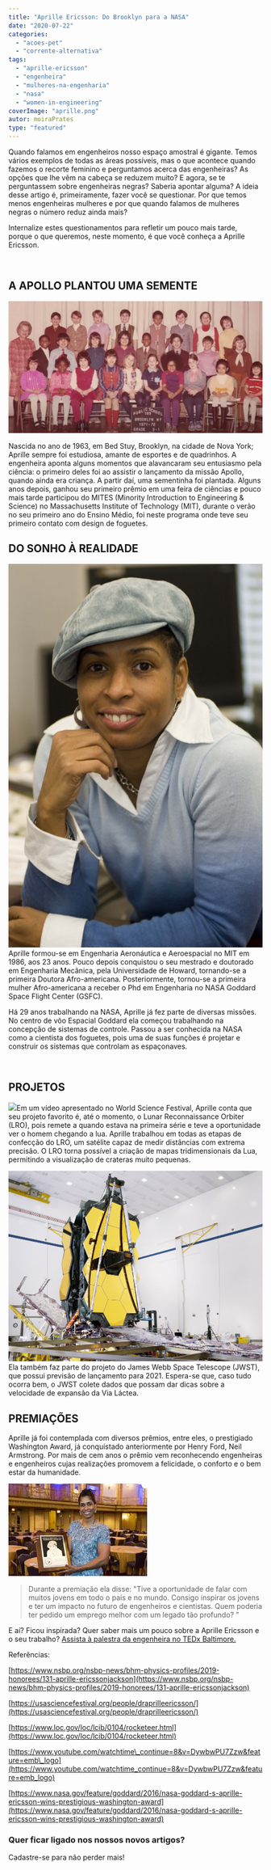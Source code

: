 ```yaml
---
title: "Aprille Ericsson: Do Brooklyn para a NASA"
date: "2020-07-22"
categories: 
  - "acoes-pet"
  - "corrente-alternativa"
tags: 
  - "aprille-ericsson"
  - "engenheira"
  - "mulheres-na-engenharia"
  - "nasa"
  - "women-in-engineering"
coverImage: "aprille.png"
autor: moiraPrates
type: "featured"
---
```


Quando falamos em engenheiros nosso espaço amostral é gigante. Temos vários exemplos de todas as áreas possíveis, mas o que acontece quando fazemos o recorte feminino e perguntamos acerca das engenheiras? As opções que lhe vêm na cabeça se reduzem muito? E agora, se te perguntassem sobre engenheiras negras? Saberia apontar alguma? A ideia desse artigo é, primeiramente, fazer você se questionar. Por que temos menos engenheiras mulheres e por que quando falamos de mulheres negras o número reduz ainda mais? 

Internalize estes questionamentos para refletir um pouco mais tarde, porque o que queremos, neste momento, é que você conheça a Aprille Ericsson.

 

## A APOLLO PLANTOU UMA SEMENTE

![](images/2.png)

Nascida no ano de 1963, em Bed Stuy, Brooklyn, na cidade de Nova York; Aprille sempre foi estudiosa, amante de esportes e de quadrinhos. A engenheira aponta alguns momentos que alavancaram seu entusiasmo pela ciência: o primeiro deles foi ao assistir o lançamento da missão Apollo, quando ainda era criança. A partir daí, uma sementinha foi plantada. Alguns anos depois, ganhou seu primeiro prêmio em uma feira de ciências e pouco mais tarde participou do MITES (Minority Introduction to Engineering & Science) no Massachusetts Institute of Technology (MIT), durante o verão no seu primeiro ano do Ensino Médio, foi neste programa onde teve seu primeiro contato com design de foguetes.

## DO SONHO À REALIDADE

![](images/ericsson-aprille.jpg)Aprille formou-se em Engenharia Aeronáutica e Aeroespacial no MIT em 1986, aos 23 anos. Pouco depois conquistou o seu mestrado e doutorado em Engenharia Mecânica, pela Universidade de Howard, tornando-se a primeira Doutora Afro-americana. Posteriormente, tornou-se a primeira mulher Afro-americana a receber o Phd em Engenharia no NASA Goddard Space Flight Center (GSFC). 

Há 29 anos trabalhando na NASA, Aprille já fez parte de diversas missões. No centro de vôo Espacial Goddard ela começou trabalhando na concepção de sistemas de controle. Passou a ser conhecida na NASA como a cientista dos foguetes, pois uma de suas funções é projetar e construir os sistemas que controlam as espaçonaves.

 

## PROJETOS

![](images/LRO.jpg)Em um vídeo apresentado no World Science Festival, Aprille conta que seu projeto favorito é, até o momento, o Lunar Reconnaissance Orbiter (LRO), pois remete a quando estava na primeira série e teve a oportunidade ver o homem chegando a lua. Aprille trabalhou em todas as etapas de confecção do LRO, um satélite capaz de medir distâncias com extrema precisão. O LRO torna possível a criação de mapas tridimensionais da Lua, permitindo a visualização de crateras muito pequenas. 

![](images/JWST.jpg)Ela também faz parte do projeto do James Webb Space Telescope (JWST), que possui previsão de lançamento para 2021. Espera-se que, caso tudo ocorra bem, o JWST colete dados que possam dar dicas sobre a velocidade de expansão da Via Láctea.

## PREMIAÇÕES

Aprille já foi contemplada com diversos prêmios, entre eles, o prestigiado Washington Award, já conquistado anteriormente por Henry Ford, Neil Armstrong. Por mais de cem anos o prêmio vem reconhecendo engenheiras e engenheiros cujas realizações promovem a felicidade, o conforto e o bem estar da humanidade.

![](images/premio.jpg)

> Durante a premiação ela disse: "Tive a oportunidade de falar com muitos jovens em todo o país e no mundo. Consigo inspirar os jovens e ter um impacto no futuro de engenheiros e cientistas. Quem poderia ter pedido um emprego melhor com um legado tão profundo? ”

E aí? Ficou inspirada? Quer saber mais um pouco sobre a Aprille Ericsson e o seu trabalho? [Assista à palestra da engenheira no TEDx Baltimore.](https://www.youtube.com/watch?v=LQ4jlgzOwHs&t=156s)

Referências:

[https://www.nsbp.org/nsbp-news/bhm-physics-profiles/2019-honorees/131-aprille-ericssonjackson](https://www.nsbp.org/nsbp-news/bhm-physics-profiles/2019-honorees/131-aprille-ericssonjackson)

[https://usasciencefestival.org/people/draprilleericsson/](https://usasciencefestival.org/people/draprilleericsson/)

[https://www.loc.gov/loc/lcib/0104/rocketeer.html](https://www.loc.gov/loc/lcib/0104/rocketeer.html)

[https://www.youtube.com/watchtime\_continue=8&v=DywbwPU7Zzw&feature=emb\_logo](https://www.youtube.com/watchtime_continue=8&v=DywbwPU7Zzw&feature=emb_logo)

[https://www.nasa.gov/feature/goddard/2016/nasa-goddard-s-aprille-ericsson-wins-prestigious-washington-award](https://www.nasa.gov/feature/goddard/2016/nasa-goddard-s-aprille-ericsson-wins-prestigious-washington-award)

### Quer ficar ligado nos nossos novos artigos?

Cadastre-se para não perder mais!
